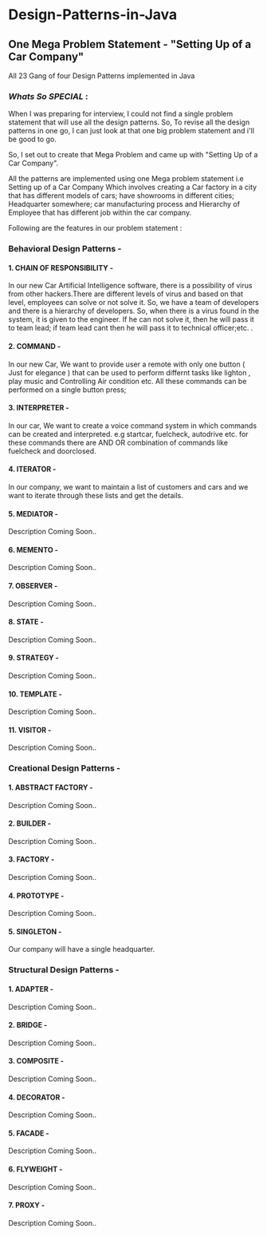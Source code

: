 # Design-Patterns-in-Java 

## One Mega Problem Statement - "Setting Up of a Car Company"

All 23 Gang of four Design Patterns implemented in Java 

### *Whats So SPECIAL* : 
When I was preparing for interview, I could not find a single problem statement that will use all the design patterns. So, To revise all the design patterns in one go, I can just look at that one big problem statement and i'll be good to go.

So, I set out to create that Mega Problem and came up with "Setting Up of a Car Company".

All the patterns are implemented using one Mega problem statement i.e Setting up of a Car Company Which involves creating a Car factory in a city that has different models of cars; have showrooms in different cities; Headquarter somewhere; car manufacturing process and Hierarchy of Employee that has different job within the car company.

Following are the features in our problem statement :

### Behavioral Design Patterns - 

#### 1. CHAIN OF RESPONSIBILITY -  
In our new Car Artificial Intelligence software, there is a possibility of virus from other hackers.There are different levels of virus and based on that level, employees can solve or not solve it. So, we have a team of developers and there is a hierarchy of developers. So, when there is a virus found in the system, it is given to the engineer. If he can not solve it, then he will pass it to team lead; if team lead cant then he will pass it to technical officer;etc. .

#### 2. COMMAND - 
In our new Car, We want to provide user a remote with only one button ( Just for elegance ) that can be used to perform differnt tasks like lighton , play music and Controlling Air condition etc. All these commands can be performed on a single button press;

#### 3. INTERPRETER - 
In our car, We want to create a voice command system in which commands can be created and interpreted. e.g startcar, fuelcheck, autodrive etc. for these commands there are AND OR combination of commands like fuelcheck and doorclosed.

#### 4. ITERATOR - 
In our company, we want to maintain a list of customers and cars and we want to iterate through these lists and get the details.

#### 5. MEDIATOR - 
Description Coming Soon..

#### 6. MEMENTO - 
Description Coming Soon..

#### 7. OBSERVER - 
Description Coming Soon..

#### 8. STATE - 
Description Coming Soon..

#### 9. STRATEGY - 
Description Coming Soon..

#### 10. TEMPLATE - 
Description Coming Soon..

#### 11. VISITOR - 
Description Coming Soon..


### Creational Design Patterns - 

#### 1. ABSTRACT FACTORY -  
Description Coming Soon..

#### 2. BUILDER - 
Description Coming Soon..

#### 3. FACTORY - 
Description Coming Soon..

#### 4. PROTOTYPE - 
Description Coming Soon..

#### 5. SINGLETON - 
Our company will have a single headquarter.


### Structural Design Patterns - 

#### 1. ADAPTER -  
Description Coming Soon..

#### 2. BRIDGE - 
Description Coming Soon..

#### 3. COMPOSITE - 
Description Coming Soon..

#### 4. DECORATOR - 
Description Coming Soon..

#### 5. FACADE - 
Description Coming Soon..

#### 6. FLYWEIGHT - 
Description Coming Soon..

#### 7. PROXY - 
Description Coming Soon..

